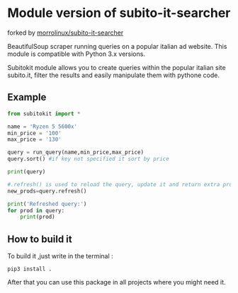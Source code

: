 # Module version of subito-it-searcher

forked by [morrolinux/subito-it-searcher](https://github.com/morrolinux/subito-it-searcher)

BeautifulSoup scraper running queries on a popular italian ad website.
This module is compatible with Python 3.x versions.

Subitokit module allows you to create queries within the popular italian site subito.it,
filter the results and easily manipulate them with pythone code.

## Example
```py
from subitokit import *

name = 'Ryzen 5 5600x'
min_price = '100'
max_price = '130'

query = run_query(name,min_price,max_price)
query.sort() #if key not specified it sort by price

print(query)

#.refresh() is used to reload the query, update it and return extra products (if there are)
new_prods=query.refresh()

print('Refreshed query:')
for prod in query:
    print(prod)

```
## How to build it

To build it ,just write in the terminal :
```
pip3 install .
```
After that you can use this package in all projects where you might need it.
